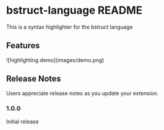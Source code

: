 # bstruct-language README

This is a syntax highlighter for the bstruct language

## Features

\!\[highlighting demo\]\(images/demo.png\)

## Release Notes

Users appreciate release notes as you update your extension.

### 1.0.0

Initial release
